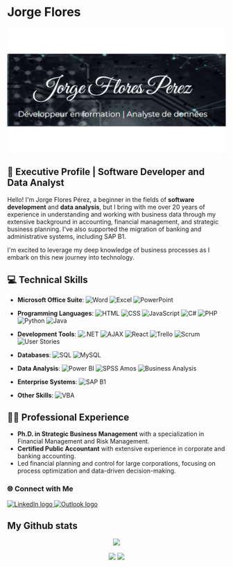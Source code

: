 # Jorge Flores 
  ![Descripción de la Imagen](https://github.com/Jorgejfp/Jorgejfp/blob/main/jjfp_logo2.png?raw=true) 
  
## 🌟 Executive Profile | Software Developer and Data Analyst
  
Hello! I'm Jorge Flores Pérez, a beginner in the fields of **software development** and **data analysis**, but I bring with me over 20 years of experience in understanding and working with business data through my extensive background in accounting, financial management, and strategic business planning. I've also supported the migration of banking and administrative systems, including SAP B1. 

I'm excited to leverage my deep knowledge of business processes as I embark on this new journey into technology.

## 💻 Technical Skills

- **Microsoft Office Suite**: ![Word](https://img.shields.io/badge/-Word-2B579A?style=flat&logo=Microsoft-Word&logoColor=white) ![Excel](https://img.shields.io/badge/-Excel-217346?style=flat&logo=Microsoft-Excel&logoColor=white) ![PowerPoint](https://img.shields.io/badge/-PowerPoint-B7472A?style=flat&logo=Microsoft-PowerPoint&logoColor=white)

- **Programming Languages**:
  ![HTML](https://img.shields.io/badge/-HTML5-E34F26?style=flat&logo=HTML5&logoColor=white) 
  ![CSS](https://img.shields.io/badge/-CSS3-1572B6?style=flat&logo=CSS3&logoColor=white) 
  ![JavaScript](https://img.shields.io/badge/-JavaScript-F7DF1E?style=flat&logo=JavaScript&logoColor=black)
  ![C#](https://img.shields.io/badge/-C%23-239120?style=flat&logo=C-Sharp&logoColor=white) 
  ![PHP](https://img.shields.io/badge/-PHP-777BB4?style=flat&logo=PHP&logoColor=white) 
  ![Python](https://img.shields.io/badge/-Python-3776AB?style=flat&logo=Python&logoColor=white) 
  ![Java](https://img.shields.io/badge/-Java-007396?style=flat&logo=Java&logoColor=white)

- **Development Tools**:
  ![.NET](https://img.shields.io/badge/-.NET-512BD4?style=flat&logo=.NET&logoColor=white) 
  ![AJAX](https://img.shields.io/badge/-AJAX-007AFF?style=flat&logo=AJAX&logoColor=white)
  ![React](https://img.shields.io/badge/-React-61DAFB?style=flat&logo=React&logoColor=black)
  ![Trello](https://img.shields.io/badge/-Trello-0079BF?style=flat&logo=Trello&logoColor=white)
  ![Scrum](https://img.shields.io/badge/-Scrum-6DB33F?style=flat&logo=Scrum&logoColor=white) 
  ![User Stories](https://img.shields.io/badge/-User%20Stories-5E5CFF?style=flat&logo=Jira&logoColor=white)

- **Databases**:
  ![SQL](https://img.shields.io/badge/-SQL-4479A1?style=flat&logo=MySQL&logoColor=white)
  ![MySQL](https://img.shields.io/badge/-MySQL-4479A1?style=flat&logo=MySQL&logoColor=white)

- **Data Analysis**: 
  ![Power BI](https://img.shields.io/badge/-Power%20BI-F2C811?style=flat&logo=Power-BI&logoColor=black) 
  ![SPSS Amos](https://img.shields.io/badge/-SPSS%20Amos-3C5A99?style=flat&logo=IBM&logoColor=white)
  ![Business Analysis](https://img.shields.io/badge/-Business%20Analysis-FFA500?style=flat&logo=Google-Analytics&logoColor=white)

- **Enterprise Systems**:
  ![SAP B1](https://img.shields.io/badge/-SAP%20B1-0FAAFF?style=flat&logo=SAP&logoColor=white)

- **Other Skills**:
  ![VBA](https://img.shields.io/badge/-VBA-217346?style=flat&logo=Microsoft-Excel&logoColor=white)

## 🧑‍💼 Professional Experience

- **Ph.D. in Strategic Business Management** with a specialization in Financial Management and Risk Management.
- **Certified Public Accountant** with extensive experience in corporate and banking accounting.
- Led financial planning and control for large corporations, focusing on process optimization and data-driven decision-making.

### 🌐 Connect with Me

<div align="left">
  <a href="https://www.linkedin.com/in/jjfp" target="_blank">
    <img src="https://img.shields.io/static/v1?message=LinkedIn&logo=linkedin&label=&color=0077B5&logoColor=white&labelColor=&style=for-the-badge" height="25" alt="LinkedIn logo"/>
  </a>
  <a href="mailto:jorgejfp@hotmail.com" target="_blank">
    <img src="https://img.shields.io/static/v1?message=Outlook&logo=microsoft-outlook&label=&color=0078D4&logoColor=white&labelColor=&style=for-the-badge" height="25" alt="Outlook logo"/>
  </a>
</div>

## My Github stats
<center>

![](https://github-profile-summary-cards.vercel.app/api/cards/profile-details?username=jorgejfp)

![](https://github-profile-summary-cards.vercel.app/api/cards/stats?username=jorgejfp)
![](https://github-profile-summary-cards.vercel.app/api/cards/repos-per-language?username=jorgejfp)

</center>
